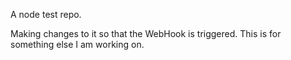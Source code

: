 A node test repo.

Making changes to it so that the WebHook is triggered.  This is for something else I am working on.
